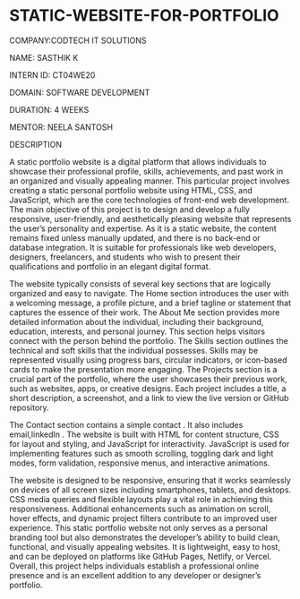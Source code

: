 # STATIC-WEBSITE-FOR-PORTFOLIO

COMPANY:CODTECH IT SOLUTIONS

NAME: SASTHIK K

INTERN ID: CT04WE20

DOMAIN: SOFTWARE DEVELOPMENT

DURATION: 4 WEEKS

MENTOR: NEELA SANTOSH

DESCRIPTION

A static portfolio website is a digital platform that allows individuals to showcase their professional profile, skills, achievements, and past work in an organized and visually appealing manner. This particular project involves creating a static personal portfolio website using HTML, CSS, and JavaScript, which are the core technologies of front-end web development. The main objective of this project is to design and develop a fully responsive, user-friendly, and aesthetically pleasing website that represents the user’s personality and expertise. As it is a static website, the content remains fixed unless manually updated, and there is no back-end or database integration. It is suitable for professionals like web developers, designers, freelancers, and students who wish to present their qualifications and portfolio in an elegant digital format.

The website typically consists of several key sections that are logically organized and easy to navigate. The Home section introduces the user with a welcoming message, a profile picture, and a brief tagline or statement that captures the essence of their work. The About Me section provides more detailed information about the individual, including their background, education, interests, and personal journey. This section helps visitors connect with the person behind the portfolio. The Skills section outlines the technical and soft skills that the individual possesses. Skills may be represented visually using progress bars, circular indicators, or icon-based cards to make the presentation more engaging. The Projects section is a crucial part of the portfolio, where the user showcases their previous work, such as websites, apps, or creative designs. Each project includes a title, a short description, a screenshot, and a link to view the live version or GitHub repository.

The Contact section contains a simple contact . It also includes email,linkedIn . The website is built with HTML for content structure, CSS for layout and styling, and JavaScript for interactivity. JavaScript is used for implementing features such as smooth scrolling, toggling dark and light modes, form validation, responsive menus, and interactive animations.

The website is designed to be responsive, ensuring that it works seamlessly on devices of all screen sizes including smartphones, tablets, and desktops. CSS media queries and flexible layouts play a vital role in achieving this responsiveness. Additional enhancements such as animation on scroll, hover effects, and dynamic project filters contribute to an improved user experience. This static portfolio website not only serves as a personal branding tool but also demonstrates the developer’s ability to build clean, functional, and visually appealing websites. It is lightweight, easy to host, and can be deployed on platforms like GitHub Pages, Netlify, or Vercel. Overall, this project helps individuals establish a professional online presence and is an excellent addition to any developer or designer’s portfolio.
